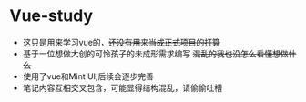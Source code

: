 # Vue-study
+ 这只是用来学习vue的，~~还没有用来当成正式项目的打算~~
+ 基于一位想做大创的可怜孩子的未成形需求编写 ~~混乱的我也没怎么看懂想做什么~~
+ 使用了vue和Mint UI,后续会逐步完善
+ 笔记内容互相交叉包含，可能显得结构混乱，请偷偷吐槽
